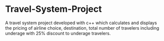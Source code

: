 # Travel-System-Project
A travel system project developed with c++ which calculates and displays the pricing of airline choice, destination, total number of travelers including underage with 25% discount to underage travelers.
